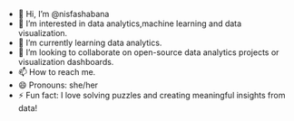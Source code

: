 - 👋 Hi, I’m @nisfashabana
- 👀 I’m interested in data analytics,machine learning and data visualization.
- 🌱 I’m currently learning data analytics.
- 💞️ I’m looking to collaborate on open-source data analytics projects or visualization dashboards.
- 📫 How to reach me.
- 😄 Pronouns: she/her
- ⚡ Fun fact: I love solving puzzles and creating meaningful insights from data!

<!---
nisfashabana/nisfashabana is a ✨ special ✨ repository because its `README.md` (this file) appears on your GitHub profile.
You can click the Preview link to take a look at your changes.
--->
